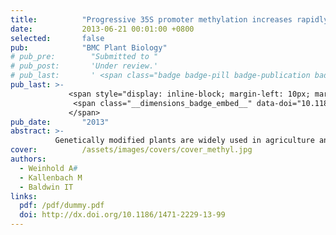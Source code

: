 ```yaml
---
title:          "Progressive 35S promoter methylation increases rapidly during vegetative development in transgenic <em>Nicotiana attenuata</em> plants"
date:           2013-06-21 00:01:00 +0800
selected:       false
pub:            "BMC Plant Biology"
# pub_pre:        "Submitted to "
# pub_post:       'Under review.'
# pub_last:       ' <span class="badge badge-pill badge-publication badge-success">Spotlight</span>'
pub_last: >- 
             <span style="display: inline-block; margin-left: 10px; margin-right: 10px; vertical-align: middle;">
              <span class="__dimensions_badge_embed__" data-doi="10.1186/1471-2229-13-99" data-style="small_rectangle"></span>
             </span>
pub_date:       "2013"
abstract: >-
          Genetically modified plants are widely used in agriculture and increasingly in ecological research to enable the selective manipulation of plant traits in the field. Despite their broad usage, many aspects of unwanted transgene silencing throughout plant development are still poorly understood.
cover:          /assets/images/covers/cover_methyl.jpg
authors:
  - Weinhold A#
  - Kallenbach M
  - Baldwin IT
links:
  pdf: /pdf/dummy.pdf
  doi: http://dx.doi.org/10.1186/1471-2229-13-99
---
```

